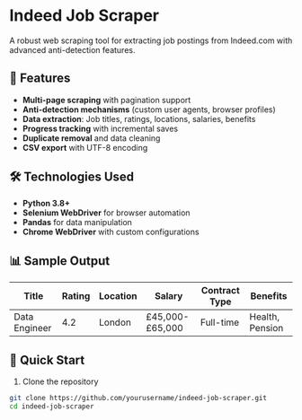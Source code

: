 # Indeed Job Scraper

A robust web scraping tool for extracting job postings from Indeed.com with advanced anti-detection features.

## 🚀 Features

- **Multi-page scraping** with pagination support
- **Anti-detection mechanisms** (custom user agents, browser profiles)
- **Data extraction**: Job titles, ratings, locations, salaries, benefits
- **Progress tracking** with incremental saves
- **Duplicate removal** and data cleaning
- **CSV export** with UTF-8 encoding

## 🛠️ Technologies Used

- **Python 3.8+**
- **Selenium WebDriver** for browser automation
- **Pandas** for data manipulation
- **Chrome WebDriver** with custom configurations

## 📊 Sample Output

| Title | Rating | Location | Salary | Contract Type | Benefits |
|-------|--------|----------|--------|---------------|----------|
| Data Engineer | 4.2 | London | £45,000-£65,000 | Full-time | Health, Pension |

## 🚀 Quick Start

1. Clone the repository
```bash
git clone https://github.com/yourusername/indeed-job-scraper.git
cd indeed-job-scraper
